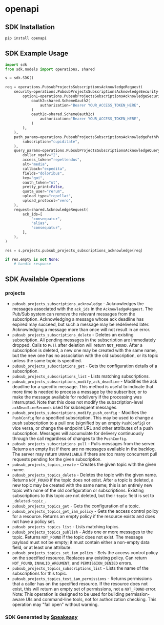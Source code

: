 # openapi

<!-- Start SDK Installation -->
## SDK Installation

```bash
pip install openapi
```
<!-- End SDK Installation -->

<!-- Start SDK Example Usage -->
## SDK Example Usage

```python
import sdk
from sdk.models import operations, shared

s = sdk.SDK()
    
req = operations.PubsubProjectsSubscriptionsAcknowledgeRequest(
    security=operations.PubsubProjectsSubscriptionsAcknowledgeSecurity(
        option1=operations.PubsubProjectsSubscriptionsAcknowledgeSecurityOption1(
            oauth2=shared.SchemeOauth2(
                authorization="Bearer YOUR_ACCESS_TOKEN_HERE",
            )
            oauth2c=shared.SchemeOauth2c(
                authorization="Bearer YOUR_ACCESS_TOKEN_HERE",
            )
        ),
    ),
    path_params=operations.PubsubProjectsSubscriptionsAcknowledgePathParams(
        subscription="cupiditate",
    ),
    query_params=operations.PubsubProjectsSubscriptionsAcknowledgeQueryParams(
        dollar_xgafv="2",
        access_token="repellendus",
        alt="media",
        callback="expedita",
        fields="doloribus",
        key="qui",
        oauth_token="ut",
        pretty_print=False,
        quota_user="rerum",
        upload_type="repellat",
        upload_protocol="vero",
    ),
    request=shared.AcknowledgeRequest(
        ack_ids=[
            "consequatur",
            "alias",
            "consequatur",
        ],
    ),
)
    
res = s.projects.pubsub_projects_subscriptions_acknowledge(req)

if res.empty is not None:
    # handle response
```
<!-- End SDK Example Usage -->

<!-- Start SDK Available Operations -->
## SDK Available Operations

### projects

* `pubsub_projects_subscriptions_acknowledge` - Acknowledges the messages associated with the `ack_ids` in the `AcknowledgeRequest`. The Pub/Sub system can remove the relevant messages from the subscription. Acknowledging a message whose ack deadline has expired may succeed, but such a message may be redelivered later. Acknowledging a message more than once will not result in an error.
* `pubsub_projects_subscriptions_delete` - Deletes an existing subscription. All pending messages in the subscription are immediately dropped. Calls to `Pull` after deletion will return `NOT_FOUND`. After a subscription is deleted, a new one may be created with the same name, but the new one has no association with the old subscription, or its topic unless the same topic is specified.
* `pubsub_projects_subscriptions_get` - Gets the configuration details of a subscription.
* `pubsub_projects_subscriptions_list` - Lists matching subscriptions.
* `pubsub_projects_subscriptions_modify_ack_deadline` - Modifies the ack deadline for a specific message. This method is useful to indicate that more time is needed to process a message by the subscriber, or to make the message available for redelivery if the processing was interrupted. Note that this does not modify the subscription-level `ackDeadlineSeconds` used for subsequent messages.
* `pubsub_projects_subscriptions_modify_push_config` - Modifies the `PushConfig` for a specified subscription. This may be used to change a push subscription to a pull one (signified by an empty `PushConfig`) or vice versa, or change the endpoint URL and other attributes of a push subscription. Messages will accumulate for delivery continuously through the call regardless of changes to the `PushConfig`.
* `pubsub_projects_subscriptions_pull` - Pulls messages from the server. Returns an empty list if there are no messages available in the backlog. The server may return `UNAVAILABLE` if there are too many concurrent pull requests pending for the given subscription.
* `pubsub_projects_topics_create` - Creates the given topic with the given name.
* `pubsub_projects_topics_delete` - Deletes the topic with the given name. Returns `NOT_FOUND` if the topic does not exist. After a topic is deleted, a new topic may be created with the same name; this is an entirely new topic with none of the old configuration or subscriptions. Existing subscriptions to this topic are not deleted, but their `topic` field is set to `_deleted-topic_`.
* `pubsub_projects_topics_get` - Gets the configuration of a topic.
* `pubsub_projects_topics_get_iam_policy` - Gets the access control policy for a resource. Returns an empty policy if the resource exists and does not have a policy set.
* `pubsub_projects_topics_list` - Lists matching topics.
* `pubsub_projects_topics_publish` - Adds one or more messages to the topic. Returns `NOT_FOUND` if the topic does not exist. The message payload must not be empty; it must contain either a non-empty data field, or at least one attribute.
* `pubsub_projects_topics_set_iam_policy` - Sets the access control policy on the specified resource. Replaces any existing policy. Can return `NOT_FOUND`, `INVALID_ARGUMENT`, and `PERMISSION_DENIED` errors.
* `pubsub_projects_topics_subscriptions_list` - Lists the name of the subscriptions for this topic.
* `pubsub_projects_topics_test_iam_permissions` - Returns permissions that a caller has on the specified resource. If the resource does not exist, this will return an empty set of permissions, not a `NOT_FOUND` error. Note: This operation is designed to be used for building permission-aware UIs and command-line tools, not for authorization checking. This operation may "fail open" without warning.

<!-- End SDK Available Operations -->

### SDK Generated by [Speakeasy](https://docs.speakeasyapi.dev/docs/using-speakeasy/client-sdks)
